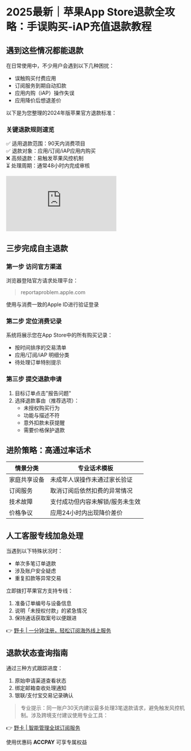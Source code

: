 # 2025最新｜苹果App Store退款全攻略：手误购买-iAP充值退款教程

## 遇到这些情况都能退款
在日常使用中，不少用户会遇到以下几种困扰：
- 误触购买付费应用
- 订阅服务到期自动扣款
- 应用内购（iAP）操作失误
- 应用降价后想退差价

以下是为您整理的2024年版苹果官方退款标准：

### 关键退款规则速览
✅ 适用退款范围：90天内消费项目  
✅ 退款对象：应用/订阅/iAP应用内购买  
❌ 高频退款：易触发苹果风控机制  
⏳ 处理周期：通常48小时内完成审核

![退款操作流程图](http://www.360doc.com/content/23/1205/00/83820797_1106329665.shtml)

## 三步完成自主退款
### 第一步 访问官方渠道
浏览器登陆官方请求处理平台：

> reportaproblem.apple.com

使用与消费一致的Apple ID进行验证登录

### 第二步 定位消费记录
系统将展示您在App Store中的所有购买记录：
- 按时间排序的交易清单
- 应用/订阅/iAP 明细分类
- 待处理订单特别提示

### 第三步 提交退款申请
1. 目标订单点击"报告问题"  
2. 选择退款事由（推荐选项）：
   - 未授权购买行为
   - 功能与描述不符
   - 意外扣款未获提醒
   - 需要价格保护退款

## 进阶策略：高通过率话术
| 情景分类        | 专业话术模板                                  |
|---------------|------------------------------------------|
| 家庭共享设备    | 未成年人误操作未通过家长验证                 |
| 订阅服务        | 取消订阅后依然扣费的异常情况                 |
| 技术故障        | 支付成功但内容未解锁/服务未生效             |
| 价格争议        | 应用24小时内出现降价差价                   |

## 人工客服专线加急处理
当遇到以下特殊状况时：
- 单次多笔订单退款
- 涉及账户安全疑虑
- 重复扣款等异常交易

立即拨打苹果官方支持专线：
1. 准备订单编号与设备信息
2. 说明「未授权付款」的紧急情况
3. 保持通话获取案号以便跟进

👉 [野卡 | 一分钟注册，轻松订阅海外线上服务](https://bbtdd.com/yeka)

## 退款状态查询指南
通过三种方式跟踪进度：
1. 原始申请渠道查看状态
2. 绑定邮箱查收处理通知
3. 银联/支付宝交易记录确认

> 专业提示：同一账户30天内建议最多处理3笔退款请求，避免触发风控机制。涉及跨境支付建议使用专业工具：

👉 [野卡 | 智能管理全球订阅服务](https://bbtdd.com/yeka)

使用优惠码 **ACCPAY** 可享专属权益